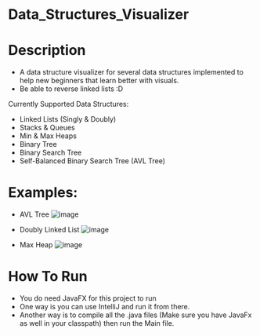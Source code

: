 # Data_Structures_Visualizer

# Description
- A data structure visualizer for several data structures implemented to help new beginners that learn better with visuals.
- Be able to reverse linked lists :D

Currently Supported Data Structures: 
- Linked Lists (Singly & Doubly)
- Stacks & Queues
- Min & Max Heaps
- Binary Tree
- Binary Search Tree
- Self-Balanced Binary Search Tree (AVL Tree)

# Examples: 

- AVL Tree
![image](https://user-images.githubusercontent.com/60799172/118340508-c79bb600-b4d0-11eb-9199-21fd6344a432.png)

- Doubly Linked List
![image](https://user-images.githubusercontent.com/60799172/118340543-df733a00-b4d0-11eb-94f5-5cca01237f4d.png)

- Max Heap
![image](https://user-images.githubusercontent.com/60799172/118340579-f9ad1800-b4d0-11eb-8ad2-9bfeedc455d3.png)



# How To Run
- You do need JavaFX for this project to run
- One way is you can use IntelliJ and run it from there.
- Another way is to compile all the .java files (Make sure you have JavaFx as well in your classpath) then run the Main file. 
